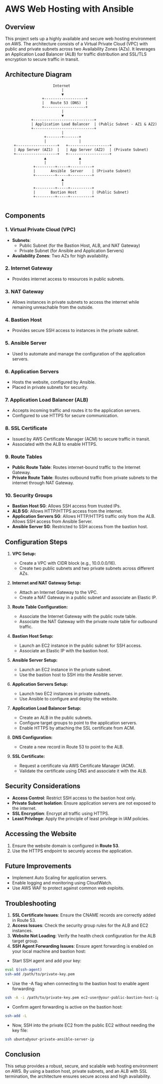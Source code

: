 # AWS Web Hosting with Ansible

## Overview
This project sets up a highly available and secure web hosting environment on AWS. The architecture consists of a Virtual Private Cloud (VPC) with public and private subnets across two Availability Zones (AZs). It leverages an Application Load Balancer (ALB) for traffic distribution and SSL/TLS encryption to secure traffic in transit.

## Architecture Diagram

```
                      Internet
                          |
                          ▼
                 +-------------------+
                 |   Route 53 (DNS)  |
                 +-------------------+
                          |
                          ▼
            +----------------------------+
            | Application Load Balancer  | (Public Subnet - AZ1 & AZ2)
            +----------------------------+
                          |
                  +-------+-------+
                  |               |
    +-------------------+   +-------------------+
    | App Server (AZ1)  |   | App Server (AZ2)  | (Private Subnet)
    +-------------------+   +-------------------+
                  ▲               ▲
                  |               |
             +---------+-----+----------+
             |       Ansible  Server    | (Private Subnet)
             +---------+-----+----------+               
                          ▲
                          |
             +---------+-----+----------+
             |       Bastion Host       | (Public Subnet)
             +---------+-----+----------+               
       
```

## Components

### 1. Virtual Private Cloud (VPC)
- **Subnets**: 
  - Public Subnet (for the Bastion Host, ALB, and NAT Gateway) 
  - Private Subnet (for Ansible and Application Servers)
- **Availability Zones**: Two AZs for high availability.

### 2. Internet Gateway
- Provides internet access to resources in public subnets.

### 3. NAT Gateway
- Allows instances in private subnets to access the internet while remaining unreachable from the outside.

### 4. Bastion Host
- Provides secure SSH access to instances in the private subnet.

### 5. Ansible Server
- Used to automate and manage the configuration of the application servers.

### 6. Application Servers
- Hosts the website, configured by Ansible.
- Placed in private subnets for security.

### 7. Application Load Balancer (ALB)
- Accepts incoming traffic and routes it to the application servers.
- Configured to use HTTPS for secure communication.

### 8. SSL Certificate
- Issued by AWS Certificate Manager (ACM) to secure traffic in transit.
- Associated with the ALB to enable HTTPS.

### 9. Route Tables
- **Public Route Table**: Routes internet-bound traffic to the Internet Gateway.
- **Private Route Table**: Routes outbound traffic from private subnets to the internet through NAT Gateway.

### 10. Security Groups
- **Bastion Host SG**: Allows SSH access from trusted IPs.
- **ALB SG**: Allows HTTP/HTTPS access from the internet.
- **Application Servers SG**: Allows HTTP/HTTPS traffic only from the ALB. Allows  SSH access from Ansible Server. 
- **Ansible Server SG**: Restricted to SSH access from the bastion host.

## Configuration Steps

1. **VPC Setup:**
   - Create a VPC with CIDR block (e.g., 10.0.0.0/16).
   - Create two public subnets and two private subnets across different AZs.

2. **Internet and NAT Gateway Setup:**
   - Attach an Internet Gateway to the VPC.
   - Create a NAT Gateway in a public subnet and associate an Elastic IP.

3. **Route Table Configuration:**
   - Associate the Internet Gateway with the public route table.
   - Associate the NAT Gateway with the private route table for outbound traffic.

4. **Bastion Host Setup:**
   - Launch an EC2 instance in the public subnet for SSH access.
   - Associate an Elastic IP with the bastion host.

5. **Ansible Server Setup:**
   - Launch an EC2 instance in the private subnet.
   - Use the bastion host to SSH into the Ansible server.

6. **Application Servers Setup:**
   - Launch two EC2 instances in private subnets.
   - Use Ansible to configure and deploy the website.

7. **Application Load Balancer Setup:**
   - Create an ALB in the public subnets.
   - Configure target groups to point to the application servers.
   - Enable HTTPS by attaching the SSL certificate from ACM.

8. **DNS Configuration:**
   - Create a new record in Route 53 to point to the ALB.

9. **SSL Certificate:**
   - Request a certificate via AWS Certificate Manager (ACM).
   - Validate the certificate using DNS and associate it with the ALB.

## Security Considerations
- **Access Control**: Restrict SSH access to the bastion host only.
- **Private Subnet Isolation**: Ensure application servers are not exposed to the internet.
- **SSL Encryption**: Encrypt all traffic using HTTPS.
- **Least Privilege**: Apply the principle of least privilege in IAM policies.

## Accessing the Website
1. Ensure the website domain is configured in **Route 53**.
2. Use the HTTPS endpoint to securely access the application.

## Future Improvements
- Implement Auto Scaling for application servers.
- Enable logging and monitoring using CloudWatch.
- Use AWS WAF to protect against common web exploits.

## Troubleshooting
1. **SSL Certificate Issues**: Ensure the CNAME records are correctly added in Route 53.
2. **Access Issues**: Check the security group rules for the ALB and EC2 instances.
3. **Website Not Loading**: Verify the health check configuration for the ALB target group.
4. **SSH Agent Forwarding Issues**: Ensure agent forwarding is enabled on your local machine and bastion host:
- Start SSH agent and add your key:
```bash
eval $(ssh-agent)
ssh-add /path/to/private-key.pem
```
- Use the -A flag when connecting to the bastion host to enable agent forwarding:
```bash 
ssh -A -i /path/to/private-key.pem ec2-user@your-public-bastion-host-ip
```
- Confirm agent forwarding is active on the bastion host:
```bash
ssh-add -L
```
- Now, SSH into the private EC2 from the public EC2 without needing the key file:
```bash
ssh ubuntu@your-private-ansible-server-ip
```

## Conclusion
This setup provides a robust, secure, and scalable web hosting environment on AWS. By using a bastion host, private subnets, and an ALB with SSL termination, the architecture ensures secure access and high availability.


